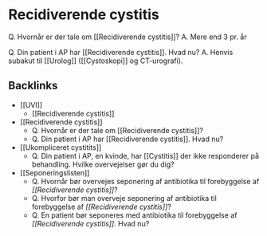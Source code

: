 # Recidiverende cystitis
Q. Hvornår er der tale om [[Recidiverende cystitis]]?
A. Mere end 3 pr. år

Q. Din patient i AP har [[Recidiverende cystitis]]. Hvad nu?
A. Henvis subakut til [[Urolog]] ([[Cystoskopi]] og CT-urografi).

## Backlinks
* [[UVI]]
	* [[Recidiverende cystitis]]
* [[Recidiverende cystitis]]
	* Q. Hvornår er der tale om [[Recidiverende cystitis]]?
	* Q. Din patient i AP har [[Recidiverende cystitis]]. Hvad nu?
* [[Ukompliceret cystitits]]
	* Q. Din patient i AP, en kvinde, har [[Cystitis]] der ikke responderer på behandling. Hvilke overvejelser gør du dig?
* [[Seponeringslisten]]
	* Q. Hvornår bør overvejes seponering af antibiotika til forebyggelse af *[[Recidiverende cystitis]]*? 
	* Q. Hvorfor bør man overveje seponering af antibiotika til forebyggelse af *[[Recidiverende cystitis]]*? 
	* Q. En patient bør seponeres med antibiotika til forebyggelse af *[[Recidiverende cystitis]]*. Hvad nu? 

<!-- #anki/tag/med/Gynecology #anki/deck/Medicine #anki/tag/med/GP #anki/tag/med/Urology -->

<!-- {BearID:7CA3F2C2-9F25-4F94-B7D1-662C0DB3986A-17080-000038990F644557} -->
